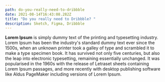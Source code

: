 ```yaml
---
path: do-you-really-need-to-dribbble
date: 2021-08-14T16:43:08.282Z
title: "Do you really need to Dribbble? "
description: Sketch, Figma, Dribbble
---
```

**Lorem Ipsum** is simply dummy text of the printing and typesetting industry. Lorem Ipsum has been the industry's standard dummy text ever since the 1500s, when an unknown printer took a galley of type and scrambled it to make a type specimen book. It has survived not only five centuries, but also the leap into electronic typesetting, remaining essentially unchanged. It was popularised in the 1960s with the release of Letraset sheets containing Lorem Ipsum passages, and more recently with desktop publishing software like Aldus PageMaker including versions of Lorem Ipsum.
